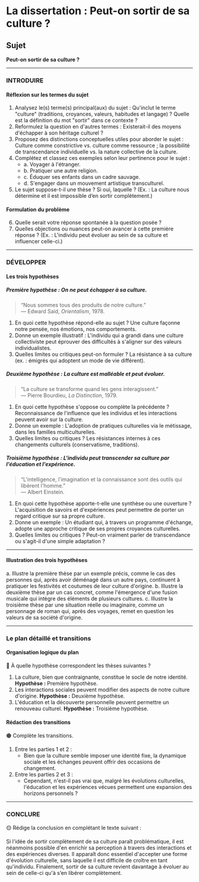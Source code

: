 # La dissertation : Peut-on sortir de sa culture ?

## Sujet
**Peut-on sortir de sa culture ?**

---

### INTRODUIRE

#### Réflexion sur les termes du sujet

1. Analysez le(s) terme(s) principal(aux) du sujet : Qu'inclut le terme "culture" (traditions, croyances, valeurs, habitudes et langage) ? Quelle est la définition du mot "sortir" dans ce contexte ?
2. Reformulez la question en d'autres termes : Existerait-il des moyens d'échapper à son héritage culturel ?
3. Proposez des distinctions conceptuelles utiles pour aborder le sujet : Culture comme constrictive vs. culture comme ressource ; la possibilité de transcendance individuelle vs. la nature collective de la culture.
4. Complétez et classez ces exemples selon leur pertinence pour le sujet :
   - a. Voyager à l'étranger.
   - b. Pratiquer une autre religion.
   - c. Éduquer ses enfants dans un cadre sauvage.
   - d. S'engager dans un mouvement artistique transculturel.
5. Le sujet suppose-t-il une thèse ? Si oui, laquelle ? (Ex. : La culture nous détermine et il est impossible d’en sortir complètement.)

#### Formulation du problème

6. Quelle serait votre réponse spontanée à la question posée ? 
7. Quelles objections ou nuances peut-on avancer à cette première réponse ? (Ex. : L'individu peut évoluer au sein de sa culture et influencer celle-ci.)

---

### DÉVELOPPER

#### Les trois hypothèses

##### Première hypothèse : On ne peut échapper à sa culture.

> “Nous sommes tous des produits de notre culture.”  
> — Edward Said, *Orientalism*, 1978.

1. En quoi cette hypothèse répond-elle au sujet ? Une culture façonne notre pensée, nos émotions, nos comportements.
2. Donne un exemple illustratif : L'individu qui a grandi dans une culture collectiviste peut éprouver des difficultés à s'aligner sur des valeurs individualistes.
3. Quelles limites ou critiques peut-on formuler ? La résistance à sa culture (ex. : émigrés qui adoptent un mode de vie différent).

##### Deuxième hypothèse : La culture est malléable et peut évoluer.

> “La culture se transforme quand les gens interagissent.”  
> — Pierre Bourdieu, *La Distinction*, 1979.

1. En quoi cette hypothèse s'oppose ou complète la précédente ? Reconnaissance de l'influence que les individus et les interactions peuvent avoir sur la culture.
2. Donne un exemple : L'adoption de pratiques culturelles via le métissage, dans les familles multiculturelles.
3. Quelles limites ou critiques ? Les résistances internes à ces changements culturels (conservatisme, traditions).

##### Troisième hypothèse : L'individu peut transcender sa culture par l'éducation et l'expérience.

> “L'intelligence, l'imagination et la connaissance sont des outils qui libèrent l'homme.”  
> — Albert Einstein.

1. En quoi cette hypothèse apporte-t-elle une synthèse ou une ouverture ? L'acquisition de savoirs et d'expériences peut permettre de porter un regard critique sur sa propre culture.
2. Donne un exemple : Un étudiant qui, à travers un programme d'échange, adopte une approche critique de ses propres croyances culturelles.
3. Quelles limites ou critiques ? Peut-on vraiment parler de transcendance ou s'agit-il d'une simple adaptation ?

---

#### Illustration des trois hypothèses

a. Illustre la première thèse par un exemple précis, comme le cas des personnes qui, après avoir déménagé dans un autre pays, continuent à pratiquer les festivités et coutumes de leur culture d'origine.
b. Illustre la deuxième thèse par un cas concret, comme l'émergence d'une fusion musicale qui intègre des éléments de plusieurs cultures.
c. Illustre la troisième thèse par une situation réelle ou imaginaire, comme un personnage de roman qui, après des voyages, remet en question les valeurs de sa société d'origine.

---

### Le plan détaillé et transitions

#### Organisation logique du plan

🔴 À quelle hypothèse correspondent les thèses suivantes ?

1. La culture, bien que contraignante, constitue le socle de notre identité. **Hypothèse :** Première hypothèse.
2. Les interactions sociales peuvent modifier des aspects de notre culture d'origine. **Hypothèse :** Deuxième hypothèse.
3. L'éducation et la découverte personnelle peuvent permettre un renouveau culturel. **Hypothèse :** Troisième hypothèse.

#### Rédaction des transitions

🟠 Complète les transitions.

1. Entre les parties 1 et 2 :  
   - Bien que la culture semble imposer une identité fixe, la dynamique sociale et les échanges peuvent offrir des occasions de changement.
2. Entre les parties 2 et 3 :  
   - Cependant, n'est-il pas vrai que, malgré les évolutions culturelles, l'éducation et les expériences vécues permettent une expansion des horizons personnels ?

---

### CONCLURE

🟡 Rédige la conclusion en complétant le texte suivant :

Si l'idée de sortir complètement de sa culture paraît problématique, il est néanmoins possible d'en enrichir sa perception à travers des interactions et des expériences diverses. Il apparaît donc essentiel d'accepter une forme d'évolution culturelle, sans laquelle il est difficile de croître en tant qu'individu. Finalement, sortir de sa culture revient davantage à évoluer au sein de celle-ci qu'à s’en libérer complètement.